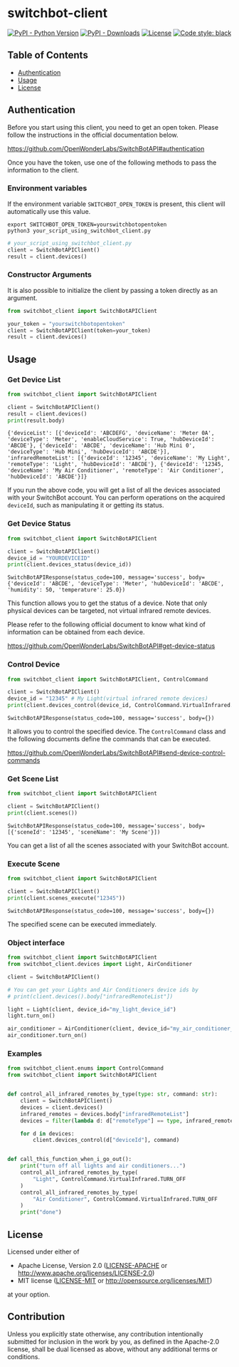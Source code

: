 # switchbot-client

[![PyPI - Python Version](https://img.shields.io/pypi/pyversions/switchbot-client.svg)](https://pypi.org/project/switchbot-client/)
[![PyPI - Downloads](https://img.shields.io/pypi/dm/switchbot-client)](https://pypi.org/project/switchbot-client)
[![License](https://img.shields.io/badge/license-MIT%2FApache--2.0-informational?style=flat-square)](README.md#License)
[![Code style: black](https://img.shields.io/badge/code%20style-black-000000.svg)](https://github.com/psf/black)


## Table of Contents

- [Authentication](#authentication)
- [Usage](#usage)
- [License](#license)


## Authentication

Before you start using this client, you need to get an open token.
Please follow the instructions in the official documentation below.

https://github.com/OpenWonderLabs/SwitchBotAPI#authentication

Once you have the token, use one of the following methods to pass the information to the client.

### Environment variables

If the environment variable `SWITCHBOT_OPEN_TOKEN` is present, 
this client will automatically use this value.

```shell
export SWITCHBOT_OPEN_TOKEN=yourswitchbotopentoken
python3 your_script_using_switchbot_client.py
```

```python
# your_script_using_switchbot_client.py
client = SwitchBotAPIClient()
result = client.devices()
```

### Constructor Arguments

It is also possible to initialize the client by passing a token directly as an argument.

```python
from switchbot_client import SwitchBotAPIClient

your_token = "yourswitchbotopentoken"
client = SwitchBotAPIClient(token=your_token)
result = client.devices()
```


## Usage

### Get Device List

```python
from switchbot_client import SwitchBotAPIClient

client = SwitchBotAPIClient()
result = client.devices()
print(result.body)
```

```
{'deviceList': [{'deviceId': 'ABCDEFG', 'deviceName': 'Meter 0A', 'deviceType': 'Meter', 'enableCloudService': True, 'hubDeviceId': 'ABCDE'}, {'deviceId': 'ABCDE', 'deviceName': 'Hub Mini 0', 'deviceType': 'Hub Mini', 'hubDeviceId': 'ABCDE'}], 'infraredRemoteList': [{'deviceId': '12345', 'deviceName': 'My Light', 'remoteType': 'Light', 'hubDeviceId': 'ABCDE'}, {'deviceId': '12345, 'deviceName': 'My Air Conditioner', 'remoteType': 'Air Conditioner', 'hubDeviceId': 'ABCDE'}]}
```

If you run the above code, you will get a list of all the devices associated with your SwitchBot account. 
You can perform operations on the acquired `deviceId`, such as manipulating it or getting its status.

### Get Device Status

```python
from switchbot_client import SwitchBotAPIClient

client = SwitchBotAPIClient()
device_id = "YOURDEVICEID"
print(client.devices_status(device_id))
```

```
SwitchBotAPIResponse(status_code=100, message='success', body={'deviceId': 'ABCDE', 'deviceType': 'Meter', 'hubDeviceId': 'ABCDE', 'humidity': 50, 'temperature': 25.0})
```

This function allows you to get the status of a device.
Note that only physical devices can be targeted, not virtual infrared remote devices.

Please refer to the following official document to know what kind of information can be obtained from each device.

https://github.com/OpenWonderLabs/SwitchBotAPI#get-device-status

### Control Device

```python
from switchbot_client import SwitchBotAPIClient, ControlCommand

client = SwitchBotAPIClient()
device_id = "12345" # My Light(virtual infrared remote devices)
print(client.devices_control(device_id, ControlCommand.VirtualInfrared.TURN_ON))
```

```
SwitchBotAPIResponse(status_code=100, message='success', body={})
```

It allows you to control the specified device.
The `ControlCommand` class and the following documents define the commands that can be executed.

https://github.com/OpenWonderLabs/SwitchBotAPI#send-device-control-commands

### Get Scene List

```python
from switchbot_client import SwitchBotAPIClient

client = SwitchBotAPIClient()
print(client.scenes())
```

```
SwitchBotAPIResponse(status_code=100, message='success', body=[{'sceneId': '12345', 'sceneName': 'My Scene'}])
```

You can get a list of all the scenes associated with your SwitchBot account.

### Execute Scene
```python
from switchbot_client import SwitchBotAPIClient

client = SwitchBotAPIClient()
print(client.scenes_execute("12345"))
```

```
SwitchBotAPIResponse(status_code=100, message='success', body={})
```
The specified scene can be executed immediately.

### Object interface

```python
from switchbot_client import SwitchBotAPIClient
from switchbot_client.devices import Light, AirConditioner

client = SwitchBotAPIClient()

# You can get your Lights and Air Conditioners device ids by
# print(client.devices().body["infraredRemoteList"])

light = Light(client, device_id="my_light_device_id")
light.turn_on()

air_conditioner = AirConditioner(client, device_id="my_air_conditioner_device_id")
air_conditioner.turn_on()
```

### Examples

```python
from switchbot_client.enums import ControlCommand
from switchbot_client import SwitchBotAPIClient


def control_all_infrared_remotes_by_type(type: str, command: str):
    client = SwitchBotAPIClient()
    devices = client.devices()
    infrared_remotes = devices.body["infraredRemoteList"]
    devices = filter(lambda d: d["remoteType"] == type, infrared_remotes)

    for d in devices:
        client.devices_control(d["deviceId"], command)


def call_this_function_when_i_go_out():
    print("turn off all lights and air conditioners...")
    control_all_infrared_remotes_by_type(
        "Light", ControlCommand.VirtualInfrared.TURN_OFF
    )
    control_all_infrared_remotes_by_type(
        "Air Conditioner", ControlCommand.VirtualInfrared.TURN_OFF
    )
    print("done")
```

## License

Licensed under either of

 * Apache License, Version 2.0
   ([LICENSE-APACHE](LICENSE-APACHE) or http://www.apache.org/licenses/LICENSE-2.0)
 * MIT license
   ([LICENSE-MIT](LICENSE-MIT) or http://opensource.org/licenses/MIT)

at your option.

## Contribution

Unless you explicitly state otherwise, any contribution intentionally submitted
for inclusion in the work by you, as defined in the Apache-2.0 license, shall be
dual licensed as above, without any additional terms or conditions.
